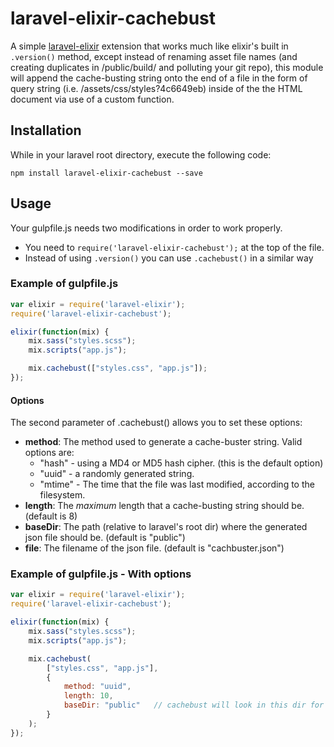 # laravel-elixir-cachebust
A simple [laravel-elixir](https://github.com/laravel/elixir) extension that works much like elixir's built in ```.version()``` method, except instead of renaming asset file names (and creating duplicates in /public/build/ and polluting your git repo), this module will append the cache-busting string onto the end of a file in the form of query string (i.e. /assets/css/styles?4c6649eb) inside of the the HTML document via use of a custom function.

## Installation ##
While in your laravel root directory, execute the following code:
```
npm install laravel-elixir-cachebust --save
```

## Usage ##
Your gulpfile.js needs two modifications in order to work properly.
- You need to `require('laravel-elixir-cachebust');` at the top of the file.
- Instead of using `.version()` you can use `.cachebust()` in a similar way

### Example of gulpfile.js ###
```Javascript
var elixir = require('laravel-elixir');
require('laravel-elixir-cachebust');

elixir(function(mix) {
    mix.sass("styles.scss");
    mix.scripts("app.js");

    mix.cachebust(["styles.css", "app.js"]);
});
```

#### Options ###
The second parameter of .cachebust() allows you to set these options:
- **method**: The method used to generate a cache-buster string. Valid options are:
  - "hash" - using a MD4 or MD5 hash cipher. (this is the default option)
  - "uuid" - a randomly generated string.
  - "mtime" - The time that the file was last modified, according to the filesystem.
- **length**: The *maximum* length that a cache-busting string should be. (default is 8)
- **baseDir**: The path (relative to laravel's root dir) where the generated json file should be. (default is "public")
- **file**: The filename of the json file. (default is "cachbuster.json")

### Example of gulpfile.js - With options ###
```Javascript
var elixir = require('laravel-elixir');
require('laravel-elixir-cachebust');

elixir(function(mix) {
    mix.sass("styles.scss");
    mix.scripts("app.js");

    mix.cachebust(
        ["styles.css", "app.js"],
        {
            method: "uuid",
            length: 10,
            baseDir: "public"   // cachebust will look in this dir for the assets above.
        }
    );
});
```
